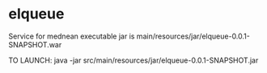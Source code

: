 # elqueue
Service for mednean
executable jar is main/resources/jar/elqueue-0.0.1-SNAPSHOT.war

TO LAUNCH:
java -jar src/main/resources/jar/elqueue-0.0.1-SNAPSHOT.jar


